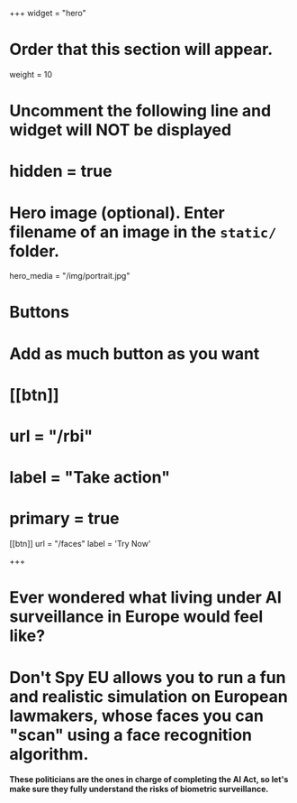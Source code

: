 +++
widget = "hero"
# Order that this section will appear.
weight = 10

# Uncomment the following line and widget will NOT be displayed
# hidden = true

# Hero image (optional). Enter filename of an image in the `static/` folder.
hero_media = "/img/portrait.jpg"

# Buttons
# Add as much button as you want

# [[btn]]
#   url = "/rbi"
#   label = "Take action"
#   primary = true

[[btn]]
  url = "/faces"
  label = 'Try Now'

+++

# Ever wondered what living under AI surveillance in Europe would feel like?

# Don't Spy EU allows you to run a fun and realistic simulation on European lawmakers, whose faces you can "scan" using a face recognition algorithm.

#### These politicians are the ones in charge of completing the AI Act, so **let's make sure they fully understand the risks of biometric surveillance**.


